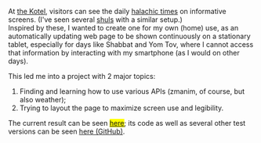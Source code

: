 <!-- Motivation: -->
At [the Kotel](https://en.wikipedia.org/wiki/Western_Wall), visitors can see the daily [halachic times](https://en.wikipedia.org/wiki/Zmanim) on informative screens. (I've seen several [shuls](https://en.wikipedia.org/wiki/Synagogue) with a similar setup.)  
Inspired by these, I wanted to create one for my own (home) use, as an automatically updating web page to be shown continuously on a stationary tablet, especially for days like Shabbat and Yom Tov, where I cannot access that information by interacting with my smartphone (as I would on other days).  

This led me into a project with 2 major topics:
1. Finding and learning how to use various APIs (zmanim, of course, but also weather); 
2. Trying to layout the page to maximize screen use and legibility.  

The current result can be seen <mark>[here](https://tuejoshua.github.io/kotelScreen/kotelScreen.html)</mark>;
its code as well as several other test versions can be seen [here (GitHub)](https://github.com/tuejoshua/tuejoshua.github.io/tree/main/kotelScreen).